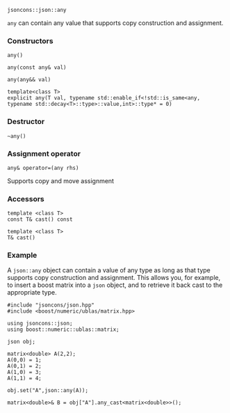     jsoncons::json::any

`any` can contain any value that supports copy construction and assignment.

### Constructors

    any()

    any(const any& val)

    any(any&& val)

    template<class T>
    explicit any(T val, typename std::enable_if<!std::is_same<any, typename std::decay<T>::type>::value,int>::type* = 0)

### Destructor

    ~any()

### Assignment operator

    any& operator=(any rhs)
Supports copy and move assignment

### Accessors
    
    template <class T>
    const T& cast() const

    template <class T>
    T& cast() 

### Example

A `json::any` object can contain a value of any type as long as 
that type supports copy construction and assignment. This allows you, for example, to insert a boost matrix into a `json` object, 
and to retrieve it back cast to the appropriate type. 

    #include "jsoncons/json.hpp"
    #include <boost/numeric/ublas/matrix.hpp>

    using jsoncons::json;
    using boost::numeric::ublas::matrix;

    json obj;

    matrix<double> A(2,2);
    A(0,0) = 1;
    A(0,1) = 2;
    A(1,0) = 3;
    A(1,1) = 4;

    obj.set("A",json::any(A));

    matrix<double>& B = obj["A"].any_cast<matrix<double>>();


